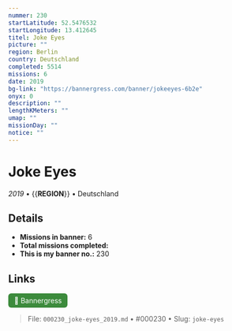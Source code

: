 ```yaml
---
nummer: 230
startLatitude: 52.5476532
startLongitude: 13.412645
titel: Joke Eyes
picture: ""
region: Berlin
country: Deutschland
completed: 5514
missions: 6
date: 2019
bg-link: "https://bannergress.com/banner/jokeeyes-6b2e"
onyx: 0
description: ""
lengthKMeters: ""
umap: ""
missionDay: ""
notice: ""
---
```

# Joke Eyes

*2019* • {{__REGION__}} • Deutschland





## Details

- **Missions in banner:** 6
- **Total missions completed:** 
- **This is my banner no.:** 230





## Links
<a href="https://bannergress.com/banner/jokeeyes-6b2e" target="_blank" style="display:inline-block;margin-right:8px;padding:6px 12px;background:#3c8b3c;color:#fff;text-decoration:none;border-radius:6px;">🔗 Bannergress</a>



> File: `000230_joke-eyes_2019.md` • #000230 • Slug: `joke-eyes`
